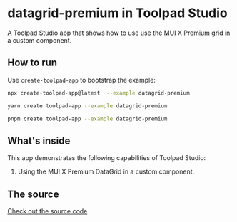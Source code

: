 # datagrid-premium in Toolpad Studio

<p class="description">A Toolpad Studio app that shows how to use use the MUI X Premium grid in a custom component.</p>

## How to run

Use `create-toolpad-app` to bootstrap the example:

```bash
npx create-toolpad-app@latest  --example datagrid-premium
```

```bash
yarn create toolpad-app --example datagrid-premium
```

```bash
pnpm create toolpad-app --example datagrid-premium
```

## What's inside

This app demonstrates the following capabilities of Toolpad Studio:

1. Using the MUI X Premium DataGrid in a custom component.

## The source

[Check out the source code](https://github.com/mui/toolpad/tree/master/examples/datagrid-premium)

